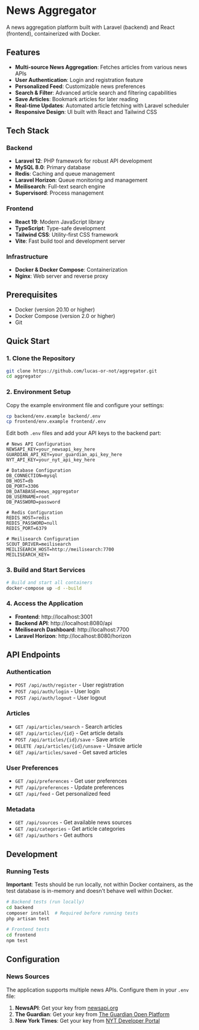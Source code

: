 # News Aggregator

A news aggregation platform built with Laravel (backend) and React (frontend), containerized with Docker.

## Features

- **Multi-source News Aggregation**: Fetches articles from various news APIs
- **User Authentication**: Login and registration feature
- **Personalized Feed**: Customizable news preferences
- **Search & Filter**: Advanced article search and filtering capabilities
- **Save Articles**: Bookmark articles for later reading
- **Real-time Updates**: Automated article fetching with Laravel scheduler
- **Responsive Design**: UI built with React and Tailwind CSS

## Tech Stack

### Backend
- **Laravel 12**: PHP framework for robust API development
- **MySQL 8.0**: Primary database
- **Redis**: Caching and queue management
- **Laravel Horizon**: Queue monitoring and management
- **Meilisearch**: Full-text search engine
- **Supervisord**: Process management

### Frontend
- **React 19**: Modern JavaScript library
- **TypeScript**: Type-safe development
- **Tailwind CSS**: Utility-first CSS framework
- **Vite**: Fast build tool and development server

### Infrastructure
- **Docker & Docker Compose**: Containerization
- **Nginx**: Web server and reverse proxy

## Prerequisites

- Docker (version 20.10 or higher)
- Docker Compose (version 2.0 or higher)
- Git

## Quick Start

### 1. Clone the Repository

```bash
git clone https://github.com/lucas-or-not/aggregator.git
cd aggregator
```

### 2. Environment Setup

Copy the example environment file and configure your settings:

```bash
cp backend/env.example backend/.env
cp frontend/env.example frontend/.env
```

Edit both `.env` files and add your API keys to the backend part:

```env
# News API Configuration
NEWSAPI_KEY=your_newsapi_key_here
GUARDIAN_API_KEY=your_guardian_api_key_here
NYT_API_KEY=your_nyt_api_key_here

# Database Configuration
DB_CONNECTION=mysql
DB_HOST=db
DB_PORT=3306
DB_DATABASE=news_aggregator
DB_USERNAME=root
DB_PASSWORD=password

# Redis Configuration
REDIS_HOST=redis
REDIS_PASSWORD=null
REDIS_PORT=6379

# Meilisearch Configuration
SCOUT_DRIVER=meilisearch
MEILISEARCH_HOST=http://meilisearch:7700
MEILISEARCH_KEY=
```

### 3. Build and Start Services

```bash
# Build and start all containers
docker-compose up -d --build
```

### 4. Access the Application

- **Frontend**: http://localhost:3001
- **Backend API**: http://localhost:8080/api
- **Meilisearch Dashboard**: http://localhost:7700
- **Laravel Horizon**: http://localhost:8080/horizon

## API Endpoints

### Authentication
- `POST /api/auth/register` - User registration
- `POST /api/auth/login` - User login
- `POST /api/auth/logout` - User logout

### Articles
- `GET /api/articles/search` - Search articles
- `GET /api/articles/{id}` - Get article details
- `POST /api/articles/{id}/save` - Save article
- `DELETE /api/articles/{id}/unsave` - Unsave article
- `GET /api/articles/saved` - Get saved articles

### User Preferences
- `GET /api/preferences` - Get user preferences
- `PUT /api/preferences` - Update preferences
- `GET /api/feed` - Get personalized feed

### Metadata
- `GET /api/sources` - Get available news sources
- `GET /api/categories` - Get article categories
- `GET /api/authors` - Get authors

## Development

### Running Tests

**Important**: Tests should be run locally, not within Docker containers, as the test database is in-memory and doesn't behave well within Docker.

```bash
# Backend tests (run locally)
cd backend
composer install  # Required before running tests
php artisan test

# Frontend tests
cd frontend
npm test
```

## Configuration

### News Sources

The application supports multiple news APIs. Configure them in your `.env` file:

1. **NewsAPI**: Get your key from [newsapi.org](https://newsapi.org)
2. **The Guardian**: Get your key from [The Guardian Open Platform](https://open-platform.theguardian.com)
3. **New York Times**: Get your key from [NYT Developer Portal](https://developer.nytimes.com)
